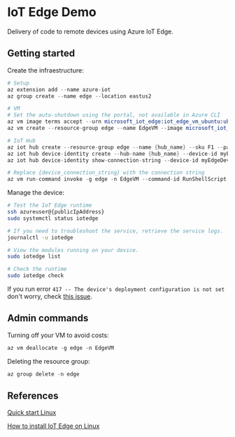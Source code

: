 # IoT Edge Demo

Delivery of code to remote devices using Azure IoT Edge.

## Getting started

Create the infraestructure:

```s
# Setup
az extension add --name azure-iot
az group create --name edge --location eastus2

# VM
# Set the auto-shutdown using the portal, not available in Azure CLI
az vm image terms accept --urn microsoft_iot_edge:iot_edge_vm_ubuntu:ubuntu_1604_edgeruntimeonly:latest
az vm create --resource-group edge --name EdgeVM --image microsoft_iot_edge:iot_edge_vm_ubuntu:ubuntu_1604_edgeruntimeonly:latest --admin-username azureuser --generate-ssh-keys

# IoT Hub
az iot hub create --resource-group edge --name {hub_name} --sku F1 --partition-count 2
az iot hub device-identity create --hub-name {hub_name} --device-id myEdgeDevice --edge-enabled
az iot hub device-identity show-connection-string --device-id myEdgeDevice --hub-name {hub_name}

# Replace {device_connection_string} with the connection string
az vm run-command invoke -g edge -n EdgeVM --command-id RunShellScript --script "/etc/iotedge/configedge.sh '{device_connection_string}'"
```

Manage the device:

```sh
# Test the IoT Edge runtime
ssh azureuser@{publicIpAddress}
sudo systemctl status iotedge

# If you need to troubleshoot the service, retrieve the service logs.
journalctl -u iotedge

# View the modules running on your device.
sudo iotedge list

# Check the runtime
sudo iotedge check
```

If you run error `417 -- The device's deployment configuration is not set` don't worry, check [this issue](https://github.com/MicrosoftDocs/azure-docs/issues/50665).


## Admin commands

Turning off your VM to avoid costs:

```s
az vm deallocate -g edge -n EdgeVM
```

Deleting the resource group:

```s
az group delete -n edge
```

## References

[Quick start Linux](https://docs.microsoft.com/en-us/azure/iot-edge/quickstart-linux)

[How to install IoT Edge on Linux](https://docs.microsoft.com/en-us/azure/iot-edge/how-to-install-iot-edge-linux)
